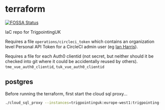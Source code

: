 # terraform
[![FOSSA Status](https://app.fossa.com/api/projects/git%2Bgithub.com%2FTrigpointingUK%2Fterraform.svg?type=shield)](https://app.fossa.com/projects/git%2Bgithub.com%2FTrigpointingUK%2Fterraform?ref=badge_shield)


IaC repo for TrigpointingUK

Requires a file `operations/circleci_token` which contains an organization level Personal API Token for a CircleCI admin user
(eg [Ian Harris](https://app.circleci.com/settings/user/tokens?return-to=https%3A%2F%2Fapp.circleci.com%2Fprojects%2Fproject-dashboard%2Fgithub%2FTrigpointingUK-Teasel%2F)).

Requires a file for each Auth0 clientid (not secret, but neither should it be checked into git where it could be accidentally
reused by others). `tme_vue_auth0_clientid`, `tuk_vue_auth0_clientid`

## postgres

Before running the terraform, first start the cloud sql proxy...

```bash
./cloud_sql_proxy --instances=trigpointinguk:europe-west1:trigpointing-679c4ef1=tcp:5432
```
